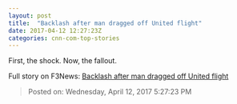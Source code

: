 ```yaml
---
layout: post
title:  "Backlash after man dragged off United flight"
date: 2017-04-12 12:27:23Z
categories: cnn-com-top-stories
---
```


First, the shock. Now, the fallout.


Full story on F3News: [Backlash after man dragged off United flight](http://www.f3nws.com/n/g4PuHC)

> Posted on: Wednesday, April 12, 2017 5:27:23 PM
